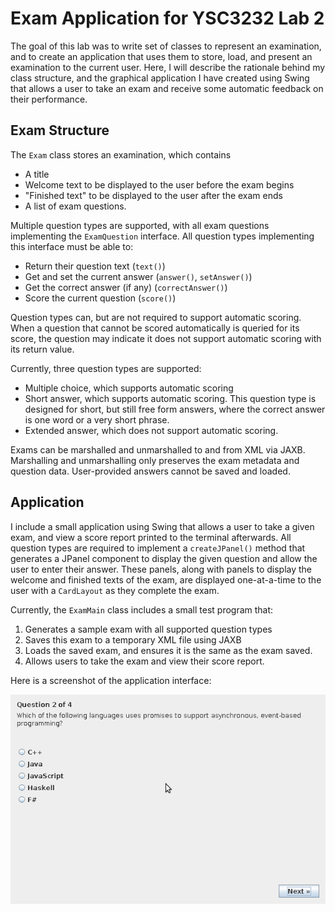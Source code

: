 # Exam Application for YSC3232 Lab 2

The goal of this lab was to write set of classes to represent an examination, and
to create an application that uses them to store, load, and present an examination
to the current user. Here, I will describe the rationale behind my class structure,
and the graphical application I have created using Swing that allows a user to
take an exam and receive some automatic feedback on their performance.

## Exam Structure

The `Exam` class stores an examination, which contains

* A title
* Welcome text to be displayed to the user before the exam begins
* "Finished text" to be displayed to the user after the exam ends
* A list of exam questions.

Multiple question types are supported, with all exam questions implementing the
`ExamQuestion` interface. All question types implementing this interface must
be able to:

* Return their question text (`text()`)
* Get and set the current answer (`answer()`, `setAnswer()`)
* Get the correct answer (if any) (`correctAnswer()`)
* Score the current question (`score()`)

Question types can, but are not required to support automatic scoring. When a
question that cannot be scored automatically is queried for its score, the
question may indicate it does not support automatic scoring with its return value.

Currently, three question types are supported:

* Multiple choice, which supports automatic scoring
* Short answer, which supports automatic scoring. This question type is designed
for short, but still free form answers, where the correct answer is one word or a
very short phrase.
* Extended answer, which does not support automatic scoring.

Exams can be marshalled and unmarshalled to and from XML via JAXB. Marshalling and
unmarshalling only preserves the exam metadata and question data. User-provided
answers cannot be saved and loaded.

## Application

I include a small application using Swing that allows a user to take a given exam,
and view a score report printed to the terminal afterwards. All question types are
required to implement a `createJPanel()` method that generates a JPanel component
to display the given question and allow the user to enter their answer. These panels,
along with panels to display the welcome and finished texts of the exam, are displayed
one-at-a-time to the user with a `CardLayout` as they complete the exam.

Currently, the `ExamMain` class includes a small test program that:

1. Generates a sample exam with all supported question types
2. Saves this exam to a temporary XML file using JAXB
3. Loads the saved exam, and ensures it is the same as the exam saved.
4. Allows users to take the exam and view their score report.

Here is a screenshot of the application interface:

![Application Screenshot](application-screenshot.png)

